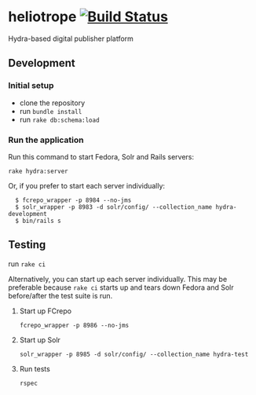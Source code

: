 # heliotrope [![Build Status](https://travis-ci.org/curationexperts/heliotrope.svg?branch=master)](https://travis-ci.org/curationexperts/heliotrope)
Hydra-based digital publisher platform

## Development

### Initial setup

  * clone the repository
  * run `bundle install`
  * run `rake db:schema:load`

### Run the application

Run this command to start Fedora, Solr and Rails servers:

`rake hydra:server`

Or, if you prefer to start each server individually:

```
  $ fcrepo_wrapper -p 8984 --no-jms
  $ solr_wrapper -p 8983 -d solr/config/ --collection_name hydra-development
  $ bin/rails s
```

## Testing

run `rake ci`

Alternatively, you can start up each server individually.  This may be preferable because `rake ci` starts up and tears down Fedora and Solr before/after the test suite is run.

1. Start up FCrepo

   `fcrepo_wrapper -p 8986 --no-jms`
1. Start up Solr

   `solr_wrapper -p 8985 -d solr/config/ --collection_name hydra-test`
1. Run tests

   `rspec`
